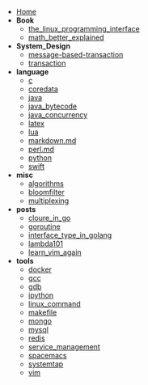 <!-- docs/_sidebar.md -->

- [Home](/)
- **Book**
  - [the_linux_programming_interface](/book/the_linux_programming_interface)
  - [math_better_explained](/book/math_better_explained)
- **System_Design**
  - [message-based-transaction](/system_design/message-based-transaction)
  - [transaction](/system_design/transaction)
- **language**
  - [c](/language/c)
  - [coredata](/language/coredata)
  - [java](/language/java)
  - [java_bytecode](/language/java_bytecode)
  - [java_concurrency](/language/java_concurrency)
  - [latex](/language/latex)
  - [lua](/language/lua)
  - [markdown.md](/language/markdown)
  - [perl.md](/language/perl)
  - [python](/language/python)
  - [swift](/language/swift)
- **misc**
  - [algorithms](/misc/algorithms)
  - [bloomfilter](/misc/bloomfilter)
  - [multiplexing](/misc/multiplexing)
- **posts**
  - [cloure_in_go](/posts/cloure_in_go)
  - [goroutine](/posts/goroutine)
  - [interface_type_in_golang](/posts/interface_type_in_golang)
  - [lambda101](/posts/lambda101)
  - [learn_vim_again](/posts/learn_vim_again)
- **tools**
  - [docker](/tools/docker)
  - [gcc](/tools/gcc)
  - [gdb](/tools/gdb)
  - [ipython](/tools/ipython)
  - [linux_command](/tools/linux_command)
  - [makefile](/tools/makefile)
  - [mongo](/tools/mongo)
  - [mysql](/tools/mysql)
  - [redis](/tools/redis)
  - [service_management](/tools/service_management)
  - [spacemacs](/tools/spacemacs)
  - [systemtap](/tools/systemtap)
  - [vim](/tools/vim)
